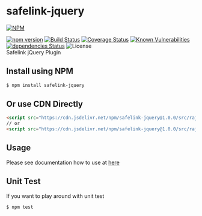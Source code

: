 # safelink-jquery
[![NPM](https://nodei.co/npm/safelink-jquery.png?downloads=true&downloadRank=true&stars=true)](https://nodei.co/npm/safelink-jquery/)  
  
[![npm version](https://img.shields.io/npm/v/safelink-jquery.svg?style=flat-square)](https://www.npmjs.org/package/safelink-jquery)
[![Build Status](https://travis-ci.org/aalfiann/safelink-jquery.svg?branch=master)](https://travis-ci.org/aalfiann/safelink-jquery)
[![Coverage Status](https://coveralls.io/repos/github/aalfiann/safelink-jquery/badge.svg?branch=master)](https://coveralls.io/github/aalfiann/safelink-jquery?branch=master)
[![Known Vulnerabilities](https://snyk.io//test/github/aalfiann/safelink-jquery/badge.svg?targetFile=package.json)](https://snyk.io//test/github/aalfiann/safelink-jquery?targetFile=package.json)
[![dependencies Status](https://david-dm.org/aalfiann/safelink-jquery/status.svg)](https://david-dm.org/aalfiann/safelink-jquery)
![License](https://img.shields.io/npm/l/safelink-jquery)  
Safelink jQuery Plugin

## Install using NPM
```bash
$ npm install safelink-jquery
```

## Or use CDN Directly
```html
<script src="https://cdn.jsdelivr.net/npm/safelink-jquery@1.0.0/src/rajaongkir.js"></script>
// or
<script src="https://cdn.jsdelivr.net/npm/safelink-jquery@1.0.0/src/rajaongkir.min.js"></script>
```

## Usage
Please see documentation how to use at [here](https://github.com/aalfiann/safelink-jquery/wiki)

## Unit Test
If you want to play around with unit test
```bash
$ npm test
```